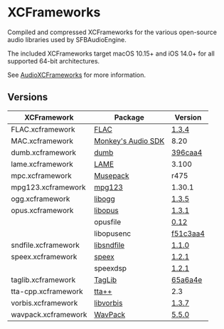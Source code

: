 # XCFrameworks

Compiled and compressed XCFrameworks for the various open-source audio libraries used by SFBAudioEngine.

The included XCFrameworks target macOS 10.15+ and iOS 14.0+ for all supported 64-bit architectures.

See [AudioXCFrameworks](https://github.com/sbooth/AudioXCFrameworks) for more information.

## Versions

| XCFramework | Package | Version |
| --- | --- | --- |
| FLAC.xcframework | [FLAC](https://xiph.org/flac/) | [1.3.4](https://gitlab.xiph.org/xiph/flac/-/releases/1.3.4) |
| MAC.xcframework | [Monkey's Audio SDK](https://monkeysaudio.com) | 8.20 |
| dumb.xcframework | [dumb](https://github.com/kode54/dumb) | [396caa4](https://github.com/kode54/dumb/tree/396caa4d31859045ccb5ef943fd430ca4026cce8) |
| lame.xcframework | [LAME](https://lame.sourceforge.io) | 3.100 |
| mpc.xcframework | [Musepack](https://www.musepack.net) | r475 |
| mpg123.xcframework | [mpg123](https://www.mpg123.de) | 1.30.1 |
| ogg.xcframework | [libogg](https://www.xiph.org/ogg/) | [1.3.5](https://gitlab.xiph.org/xiph/ogg/-/releases/v1.3.5) |
| opus.xcframework | [libopus](https://opus-codec.org) | [1.3.1](https://opus-codec.org/release/stable/2019/04/12/libopus-1_3_1.html) |
| | opusfile | [0.12](https://opus-codec.org/release/stable/2019/04/12/libopus-1_3_1.html) |
| | libopusenc | [f51c3aa4](https://gitlab.xiph.org/xiph/libopusenc/-/tree/f51c3aa431c2f0f8fccd8926628b5f330292489f) |
| sndfile.xcframework | [libsndfile](http://libsndfile.github.io/libsndfile/) | [1.1.0](https://github.com/libsndfile/libsndfile/releases/tag/1.1.0) |
| speex.xcframework | [speex](https://speex.org) | [1.2.1](https://gitlab.xiph.org/xiph/speex/-/releases/Speex-1.2.1) |
| | speexdsp | [1.2.1](https://gitlab.xiph.org/xiph/speexdsp/-/releases/SpeexDSP-1.2.1) |
| taglib.xcframework | [TagLib](https://taglib.org) | [65a6a4e](https://github.com/taglib/taglib/tree/65a6a4e225fff1288148de92721418e1c634713b) |
| tta-cpp.xcframework | [tta++](https://sourceforge.net/projects/tta/) | 2.3 |
| vorbis.xcframework | [libvorbis](https://www.xiph.org/vorbis/) | [1.3.7](https://gitlab.xiph.org/xiph/vorbis/-/releases/v1.3.7) |
| wavpack.xcframework | [WavPack](https://www.wavpack.com/index.html) | [5.5.0](https://github.com/dbry/WavPack/releases/tag/5.5.0) |

